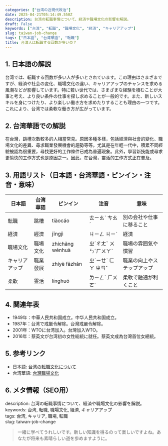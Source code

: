 ```yaml
---
categories: ["台湾の近現代政治"]
date: 2025-04-21T05:14:49.550Z
description: 台湾の転職事情について、経済や職場文化の影響を解説。
draft: False
keywords: ["台湾", "転職", "職場文化", "経済", "キャリアアップ"]
slug: taiwan-job-change
tags: ["日本語", "台湾華語", "転職"]
title: 台湾人は転職する回数が多いの？
---
```




## 1. 日本語の解説  
台湾では、転職する回数が多い人が多いとされています。この理由はさまざまですが、経済や社会の変化、職場文化の違い、キャリアアップのチャンスを求める風潮などが影響しています。特に若い世代では、さまざまな経験を積むことが大事と考え、より良い条件の仕事を探し求めることが一般的です。また、新しいスキルを身につけたり、より楽しい働き方を求めたりすることも理由の一つです。これにより、台湾では柔軟な働き方が広がっています。

## 2. 台湾華語での解説  
在台灣，跳槽次數較多的人相當常見。原因多種多樣，包括經濟與社會的變化、職場文化的差異、尋求職業發展機會的趨勢等等。尤其是在年輕一代中，積累不同經驗被認為很重要，尋找更好的工作條件已成為普遍現象。此外，學習新技能或尋求更愉快的工作方式也是原因之一。因此，在台灣，靈活的工作方式正在普及。

## 3. 用語リスト（日本語・台湾華語・ピンイン・注音・意味）  
| 日本語      | 台湾華語     | ピンイン       | 注音       | 意味                            |
|------------|------------|--------------|------------|--------------------------------|
| 転職       | 跳槽       | tiàocáo      | ㄊㄧㄠˋ ㄘㄠˊ | 別の会社や仕事に移ること         |
| 経済       | 經濟       | jīngjì       | ㄐㄧㄥ ㄐㄧˋ | 経済                           |
| 職場文化   | 職場文化   | zhíchǎng wénhuà | ㄓˊㄔㄤˇ ㄨㄣˊㄏㄨㄚˋ | 職場の雰囲気や慣習                |
| キャリアアップ | 職業發展   | zhíyè fāzhǎn | ㄓˊㄧㄝˋ ㄈㄚ ㄓㄢˇ | 職業の向上やステップアップ         |
| 柔軟       | 靈活       | línghuó       | ㄌㄧㄥˊ ㄏㄨㄛˊ | 柔軟で融通が利くこと             |

## 4. 関連年表  
- 1949年：中華人民共和国成立。中华人民共和国成立。
- 1987年：台湾で戒厳令解除。台灣戒嚴令解除。
- 2001年：WTOに台湾加入。台灣加入WTO。
- 2016年：蔡英文が台湾初の女性総統に就任。蔡英文成為台灣首位女總統。

## 5. 参考リンク  
- 日本語: [台湾の転職文化について](https://www.example.co.jp/taiwan-job-change-culture)
- 台湾華語: [台灣職場文化](https://www.example.com.tw/taiwan-job-culture)

## 6. メタ情報（SEO用）  
description: 台湾の転職事情について、経済や職場文化の影響を解説。  
keywords: 台湾, 転職, 職場文化, 経済, キャリアアップ  
tags: 台湾, キャリア, 職場, 転職  
slug: taiwan-job-change

> 一緒に学べてうれしいです。新しい知識を得るのって楽しいですよね。あなたが将来も素晴らしい道を歩めますように。